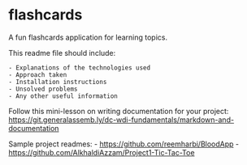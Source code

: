 
# flashcards
A fun flashcards application for learning topics.

This readme file should include:

    - Explanations of the technologies used
    - Approach taken
    - Installation instructions
    - Unsolved problems
    - Any other useful information

Follow this mini-lesson on writing documentation for your project: https://git.generalassemb.ly/dc-wdi-fundamentals/markdown-and-documentation

Sample project readmes:
    - https://github.com/reemharbi/BloodApp
    - https://github.com/AlkhaldiAzzam/Project1-Tic-Tac-Toe